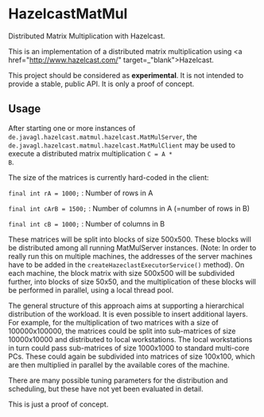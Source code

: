 HazelcastMatMul
===============

Distributed Matrix Multiplication with Hazelcast.

This is an implementation of a distributed matrix multiplication
using <a href="http://www.hazelcast.com/" target=_"blank">Hazelcast</a>.

This project should be considered as **experimental**. It is not
intended to provide a stable, public API. It is only a proof of
concept.

Usage
-----

After starting one or more instances of <code>de.javagl.hazelcast.matmul.hazelcast.MatMulServer</code>,
the <code>de.javagl.hazelcast.matmul.hazelcast.MatMulClient</code> may be used to execute a 
distributed matrix multiplication <code>C = A * B</code>.

The size of the matrices is currently hard-coded in the client:

<code>final int rA = 1000;</code> : Number of rows in A

<code>final int cArB = 1500;</code> : Number of columns in A (=number of rows in B)

<code>final int cB = 1000;</code> : Number of columns in B

These matrices will be split into blocks of size 500x500. These
blocks will be distributed among all running MatMulServer instances. 
(Note: In order to really run this on multiple machines, the
addresses of the server machines have to be added in the
<code>createHazeclastExecutorService()</code> method). On each 
machine, the block matrix with size 500x500 will be subdivided
further, into blocks of size 50x50, and the multiplication of 
these blocks will be performed in parallel, using a local 
thread pool.

The general structure of this approach aims at supporting a hierarchical
distribution of the workload. It is even possible to insert additional
layers. For example, for the multiplication of two matrices with a size
of 100000x100000, the matrices could be split into sub-matrices of size
10000x10000 and distributed to local workstations. The local workstations
in turn could pass sub-matrices of size 1000x1000 to standard multi-core PCs. 
These could again be subdivided into matrices of size 100x100, which are
then multiplied in parallel by the available cores of the machine.

There are many possible tuning parameters for the distribution and
scheduling, but these have not yet been evaluated in detail.

This is just a proof of concept.

